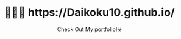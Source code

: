 # 
<h1 align="center">👩🏻‍💻 https://Daikoku10.github.io/</h1>
<p align="center">
	Check Out My portfolio!☣︎<br/><br/>
	
</p>
